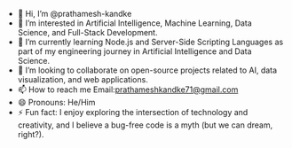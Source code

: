 - 👋 Hi, I’m @prathamesh-kandke
- 👀 I’m interested in Artificial Intelligence, Machine Learning, Data Science, and Full-Stack Development.
- 🌱 I’m currently learning Node.js and Server-Side Scripting Languages as part of my engineering journey in Artificial Intelligence and Data Science.
- 💞️ I’m looking to collaborate on open-source projects related to AI, data visualization, and web applications.
- 📫 How to reach me Email:prathameshkandke71@gmail.com 
- 😄 Pronouns: He/Him
- ⚡ Fun fact: I enjoy exploring the intersection of technology and creativity, and I believe a bug-free code is a myth (but we can dream, right?).

<!---
prathamesh-kandke/prathamesh-kandke is a ✨ special ✨ repository because its `README.md` (this file) appears on your GitHub profile.
You can click the Preview link to take a look at your changes.
--->
